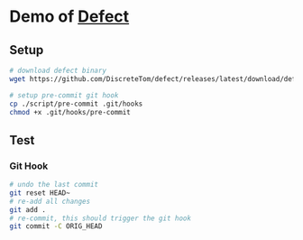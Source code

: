 # Demo of [Defect](https://github.com/DiscreteTom/defect)

## Setup

```bash
# download defect binary
wget https://github.com/DiscreteTom/defect/releases/latest/download/defect

# setup pre-commit git hook
cp ./script/pre-commit .git/hooks
chmod +x .git/hooks/pre-commit
```

## Test

### Git Hook

```bash
# undo the last commit
git reset HEAD~
# re-add all changes
git add .
# re-commit, this should trigger the git hook
git commit -C ORIG_HEAD
```
